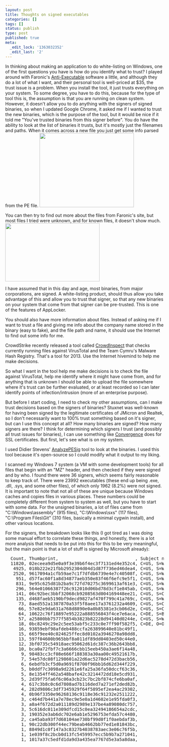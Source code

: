 ```yaml
---
layout: post
title: Thoughts on signed executables
categories: []
tags: []
status: publish
type: post
published: true
meta:
  _edit_lock: '1363032352'
  _edit_last: '2'
---
```

In thinking about making an application to do white-listing on Windows, one of the first questions you have is how do you identify what to trust?  I played around with Faronic's <a href="http://www.faronics.com/en-uk/products/anti-executable/enterprise/?">Anti-Executable</a> software a little, and although they do a lot of what I want, and their personal tool is well-priced at $35, the trust issue is a problem.  When you install the tool, it just trusts everything on your system.  To some degree, you have to do this, because for the type of tool this is, the assumption is that you are running on clean system.  However, it doesn't allow you to do anything with the signers of signed binaries, so when I updated Google Chrome, it asked me if I wanted to trust the new binaries, which is the purpose of the tool, but it would be nice if it told me "You've trusted binaries from this signer before".  You do have the ability to look at the list of binaries it trusts, but it's mostly just the filenames and paths.  When it comes across a new file you just get some info parsed from the PE file.
<a href="http://0xdabbad00.com/wp-content/uploads/2013/03/anti_exe-dialog.png"><img src="http://0xdabbad00.com/wp-content/uploads/2013/03/anti_exe-dialog-300x236.png" alt="" title="Anti-Executable Dialog" width="300" height="236" class="aligncenter size-medium wp-image-897" /></a>

You can then try to find out more about the files from Faronic's site, but most files I tried were unknown, and for known files, it doesn't show much.
<a href="http://0xdabbad00.com/wp-content/uploads/2013/03/anti_exe-known_file.png"><img src="http://0xdabbad00.com/wp-content/uploads/2013/03/anti_exe-known_file-300x185.png" alt="" title="Anti-Executable known file information" width="300" height="185" class="aligncenter size-medium wp-image-898" /></a>

I have assumed that in this day and age, most binaries, from major corporations, are signed.  A white-listing product, should thus allow you take advantage of this and allow you to trust that signer, so that any new binaries on your system that come from that signer can be pre-trusted.  This is one of the features of AppLocker.

You should also have more information about files.  Instead of asking me if I want to trust a file and giving me info about the company name stored in the binary (easy to fake), and the file path and name, it should use the Internet to find out some info for me.

CrowdStrike recently released a tool called <a href="http://www.crowdstrike.com/blog/free-community-tool-crowdinspect/index.html">CrowdInspect</a> that checks currently running files against VirusTotal and the Team Cymru's Malware Hash Registry.  That's a tool for 2013.  Use the Internet hivemind to help me make decisions.

So what I want in the tool help me make decisions is to check the file against VirusTotal, help me identify where it might have come from, and for anything that is unknown I should be able to upload the file somewhere where it's trust can be further evaluated, or at least recorded so I can later identify points of infection/intrusion (more of an enterprise purpose).

But before I start coding, I need to check my other assumptions, can I make trust decisions based on the signers of binaries?  Stuxnet was well-known for having been signed by the legitimate certificates of JMicron and Realtek, so I don't necessarily want to 100% trust something based on it's signer, but can I use this concept at all?  How many binaries are signed?  How many signers are there?  I think for determining which signers I trust (and possibly all trust issues for binaries), I can use something like <a href="http://convergence.io/">Convergence</a> does for SSL certificates.  But first, let's see what is on my system.

I used Didier Stevens' <a href="http://blog.didierstevens.com/programs/authenticode-tools/">AnalyzePESig</a> tool to look at the binaries.  I used this tool because it's open-source so I could modify what it output to my liking.

I scanned my Windows 7 system (a VM with some development tools) for all files that begin with an "MZ" header, and then checked if they were signed and by who.  I found there were 36 signers, which seems fairly reasonable to keep track of.  There were 23992 executables (these end up being .exe, .dll, .sys, and some other files), of which only 1962 (8.2%) were not signed.  It is important to note that not all of these are unique because Windows caches and copies files in various places.  These numbers could be completely different from system to system as well, but you have to start with some data.  For the unsigned binaries, a lot of files came from "C:\Windows\assembly" (915 files), "C:\Windows\sxs" (117 files), "C:\Program Files\Git" (310 files, basically a minimal cygwin install), and other various locations.

For the signers, the breakdown looks like this (I got tired as I was doing some manual effort to correlate these things, and honestly, there is a lot more analysis that needs to be put into this for this to be very meaningful, but the main point is that a lot of stuff is signed by Microsoft already):
<pre>
  Count, Thumbprint,                             , Subject name
  11820, 02eceea9d5e0a9f3e39b6f4ec3f7131ed4e352c4, C=US, S=Washington, L=Redmond, O=Microsoft Corporation, OU=MOPR, CN=Microsoft Windows
   4925, 018b222e21fbb2952304d04d1d87f736ed46dea4, C=US, S=Washington, L=Redmond, O=Microsoft Corporation, OU=MOPR, CN=Microsoft Windows
   2520, 9617094a1cfb59ae7c1f7dfdb6739e4e7c40508f, C=US, S=Washington, L=Redmond, O=Microsoft Corporation, OU=MOPR, CN=Microsoft Corporation
    951, d57fac60f1a8d34877aeb350e83f46f6efc9e5f1, C=US, S=Washington, L=Redmond, O=Microsoft Corporation, CN=Microsoft Corporation
    831, 9e95c625d81b2ba9c72fd70275c3699613af61e3, C=US, S=Washington, L=Redmond, O=Microsoft Corporation, OU=MOPR, CN=Microsoft Corporation
    296, 564e01066387f26c912010d06bd78d3cf1e845ab, C=US, S=Washington, L=Redmond, O=Microsoft Corporation, CN=Microsoft Corporation
    141, 06c92bec3bbf32068cb9208563d004169448ee21, C=US, S=California, L=Mountain View, O=Google Inc, OU=Digital ID Class 3 - Java Object Signing, CN=Google Inc
    135, d468faeb5190bf9decd9827af470f799c41a769c, C=US, S=Washington, L=Redmond, O=Microsoft Corporation, OU=MOPR, CN=Microsoft Corporation
     73, 8aed552a1387870a53f5f8aee17a3761232a4609, C=US, S=California, L=Mountain View, O=Google Inc, OU=Digital ID Class 3 - Netscape Object Signing, CN=Google Inc
     66, 57e82e9da631a768d8890e0a0b85381e3cb06d2e, C=US, S=California, L=Palo Alto, O="VMware, Inc.", OU=Digital ID Class 3 - Microsoft Software Validation v2, OU=Marketing, CN="VMware, Inc."
     64, 10622c76f18897e95222a888556843f4ce7e6aca, C=DE, S=Berlin, L=Berlin, O=ThinPrint GmbH, OU=Digital ID Class 3 - Microsoft Software Validation v2, CN=ThinPrint GmbH
     57, a25800bb7577f5854b3823b82228d94140d0244e, C=US, S=Washington, L=Redmond, O=Microsoft Corporation, CN=Microsoft Corporation
     18, 0bc8249c29e2c5ee53abf5c233c0e7ff90f582f5, C=DE, O=Open Source Developer, CN=Sven Strickroth - Open Source Developer, E=mail@cs-ware.de
     16, 93859ebf98afdeb488ccfa263899640e81bc49f1,
     15, 665f9ee40c024625ffec8d0102a3946270a98dd8,
     13, 597f04600b965bbf8a011df89dd0403ed50c44e0,
     12, 3bf0735c54918aec95062d61dc387c36b2643bb8,
     10, bca0a72fbf7c3a6666cbb15eeb450a3ae6f14a48,
      9, 98483cc3cf08e666f188383a30aa00c49521617b,
      7, 54e57dc08f1298601a22d6ac5278d472d3bacb56,
      6, 6ebdfb3cf5d0a9691f8700f96bb16d62d344f229,
      5, b0ddf7c3098a9d2261e6fa25a36fa50dccf63c36,
      5, 8e1354ff462a548bafe42c3214472dd18e5cd931,
      5, 2d39f75fa6f6c06a3cb23c7bc2bf874cfe6ba0af,
      4, 617c3b8c0c6d7808ad7b116ded7a271ef2ded82b,
      4, 282d9806c3df7345929f64f5895ef2ea4ac29302,
      4, 0b96f3350e96268136c9118e36c91232e2511222,
      3, c464d7b441a7e78ec9e5e0a1d4602e1e95fda0f3,
      3, a8a4f672d2a011189d2989e137be4a89080dc757,
      3, 5c616dc011e309dfcd15c0ea32494186654a2cdc,
      3, 190352e3ab6dc702e6ab1e5296753efda57c4480,
      2, ca45aba93f7d68104ae730bf99d0f1f0aebdaf3b,
      1, 90c22db300f44ec79beab4662bb77ed1e81843bc,
      1, 8849d1c0f147a3c8327b4038783aec3e06c76f5b,
      1, 1e039f8c2bcb0d13fc5459957ecc5b9b7a271041,
      1, 1017a37c5edfd1da9d3a435ea7767d5e3a5a8daa,
</pre>
